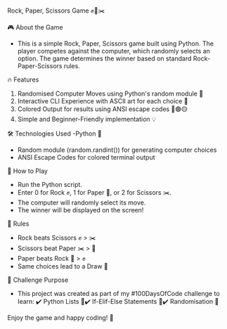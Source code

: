 Rock, Paper, Scissors Game ✊📄✂️


🎮 About the Game
- This is a simple Rock, Paper, Scissors game built using Python. The player competes against the computer, which randomly selects an option. The game determines the winner based on standard Rock-Paper-Scissors rules.

🔥 Features
1. Randomised Computer Moves using Python's random module 🎲
2. Interactive CLI Experience with ASCII art for each choice 🎨
3. Colored Output for results using ANSI escape codes 🔴🟢🟡
4. Simple and Beginner-Friendly implementation 💡

🛠 Technologies Used
-Python 🐍
- Random module (random.randint()) for generating computer choices
- ANSI Escape Codes for colored terminal output

🚀 How to Play
- Run the Python script.
- Enter 0 for Rock ✊, 1 for Paper 📄, or 2 for Scissors ✂️.
- The computer will randomly select its move.
- The winner will be displayed on the screen!

📌 Rules
- Rock beats Scissors ✊ > ✂️
- Scissors beat Paper ✂️ > 📄
- Paper beats Rock 📄 > ✊
- Same choices lead to a Draw 🤝

🎯 Challenge Purpose
- This project was created as part of my #100DaysOfCode challenge to learn:
✔️ Python Lists 📜✔️ If-Elif-Else Statements 🤖✔️ Randomisation 🎲

Enjoy the game and happy coding! 🚀

